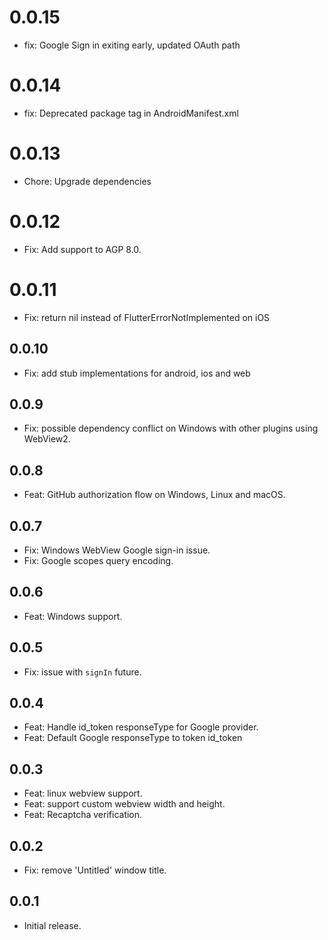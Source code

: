 # 0.0.15

- fix: Google Sign in exiting early, updated OAuth path

# 0.0.14

- fix: Deprecated package tag in AndroidManifest.xml

# 0.0.13

- Chore: Upgrade dependencies

# 0.0.12

- Fix: Add support to AGP 8.0.

# 0.0.11

- Fix: return nil instead of FlutterErrorNotImplemented on iOS

## 0.0.10

- Fix: add stub implementations for android, ios and web

## 0.0.9

- Fix: possible dependency conflict on Windows with other plugins using WebView2.

## 0.0.8

- Feat: GitHub authorization flow on Windows, Linux and macOS.

## 0.0.7

- Fix: Windows WebView Google sign-in issue.
- Fix: Google scopes query encoding.

## 0.0.6

- Feat: Windows support.

## 0.0.5

- Fix: issue with `signIn` future.

## 0.0.4

- Feat: Handle id_token responseType for Google provider.
- Feat: Default Google responseType to token id_token

## 0.0.3

- Feat: linux webview support.
- Feat: support custom webview width and height.
- Feat: Recaptcha verification.

## 0.0.2

- Fix: remove 'Untitled' window title.

## 0.0.1

- Initial release.
